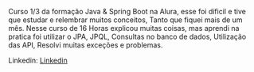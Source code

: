 Curso 1/3 da formação Java & Spring Boot na Alura, esse foi dificil e tive que estudar e relembrar muitos conceitos, Tanto que fiquei mais de um mês.
Nesse curso de 16 Horas explicou muitas coisas, mas aprendi na pratica foi utilizar o JPA, JPQL, Consultas no banco de dados, Utilização das API, Resolvi muitas exceções e problemas. 

Linkedin: [Linkedin](https://www.linkedin.com/in/matheusmartnsdev/)
